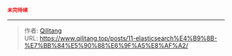 # 

```json
未完待续
```


---

> 作者: [Qilitang](https://github.com/qilitang)  
> URL: https://www.qilitang.top/posts/11-elasticsearch%E4%B9%8B-%E7%BB%84%E5%90%88%E6%9F%A5%E8%AF%A2/  

